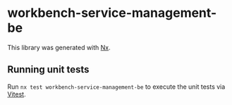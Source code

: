 # workbench-service-management-be

This library was generated with [Nx](https://nx.dev).

## Running unit tests

Run `nx test workbench-service-management-be` to execute the unit tests via [Vitest](https://vitest.dev/).
